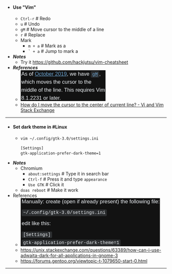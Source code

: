 - #### Use "Vim"
    - `Ctrl-r` # Redo
    - `u` # Undo
	- `gM` # Move cursor to the middle of a line
	- `r` # Replace
	- Mark
		- `m + a` # Mark as a
		- <code>` + a</code> # Jump to mark a
- ***Notes***
	- Try it https://github.com/hackjutsu/vim-cheatsheet
- ***References***
	- ![2023-01-16_11-50.png](../assets/2023-01-16_11-50_1673841050235_0.png)
	- [How do I move the cursor to the center of current line? - Vi and Vim Stack Exchange](https://vi.stackexchange.com/questions/2462/how-do-i-move-the-cursor-to-the-center-of-current-line)
- ---
- #### Set dark theme in #Linux
	- `vim ~/.config/gtk-3.0/settings.ini`
	  ```
	  [Settings]
	  gtk-application-prefer-dark-theme=1
	  ```
- ***Notes***
	- Chromium
		- `about:settings` # Type it in search bar
		- `Ctrl-f` # Press it and type `appearance`
		- `Use GTK` # Click it
	- `doas reboot` # Make it work
- References
	- ![2023-01-16_11-23.png](../assets/2023-01-16_11-23_1673839448253_0.png)
	- https://unix.stackexchange.com/questions/63389/how-can-i-use-adwaita-dark-for-all-applications-in-gnome-3
	- https://forums.gentoo.org/viewtopic-t-1079650-start-0.html
- ---
